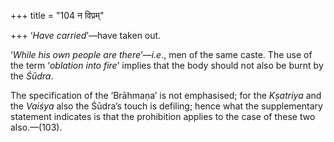 +++
title = "104 न विप्रम्"

+++
‘*Have carried*’—have taken out.

‘*While his own people are there*’—*i.e*., men of the same caste. The
use of the term ‘*oblation into fire*’ implies that the body should not
also be burnt by the *Śūdra*.

The specification of the ‘Brāhmaṇa’ is not emphasised; for the
*Kṣatriya* and the *Vaiśya* also the Śūdra’s touch is defiling; hence
what the supplementary statement indicates is that the prohibition
applies to the case of these two also.—(103).


